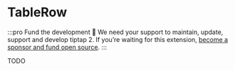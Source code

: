 # TableRow

:::pro Fund the development 💖
We need your support to maintain, update, support and develop tiptap 2. If you’re waiting for this extension, [become a sponsor and fund open source](/sponsor).
:::

TODO
